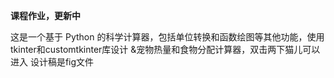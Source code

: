 **课程作业，更新中**

这是一个基于 Python 的科学计算器，包括单位转换和函数绘图等其他功能，使用tkinter和customtkinter库设计
&宠物热量和食物分配计算器，双击两下猫儿可以进入
设计稿是fig文件
